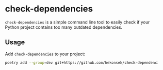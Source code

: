 # check-dependencies

`check-dependencies` is a simple command line tool to easily check if your Python project contains too many outdated dependencies. 

## Usage

Add `check-dependencies` to your project:

```bash
poetry add --group=dev git+https://github.com/hekonsek/check-dependencies.git@v0.3.0 
```